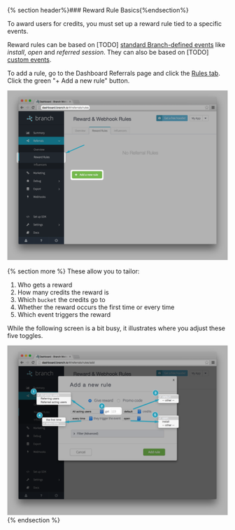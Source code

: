 
{% section header%}### Reward Rule Basics{%endsection%}

To award users for credits, you must set up a reward rule tied to a specific events.

Reward rules can be based on [TODO] [standard Branch-defined events]() like _install_, _open_ and _referred session_. They can also be based on [TODO] [custom events]().

To add a rule, go to the Dashboard Referrals page and click the [Rules tab](https://dashboard.branch.io/#/referrals/rules). Click the green "+ Add a new rule" button.

![add rule](/img/ingredients/dashboard_credits_and_reward_rules/add_rule.png)

{% section more %}
These allow you to tailor:

1. Who gets a reward
1. How many credits the reward is
1. Which `bucket` the credits go to
1. Whether the reward occurs the first time or every time
1. Which event triggers the reward

While the following screen is a bit busy, it illustrates where you adjust these five toggles.

![add rule](/img/ingredients/dashboard_credits_and_reward_rules/reward_rule_show_n.png)
{% endsection %}